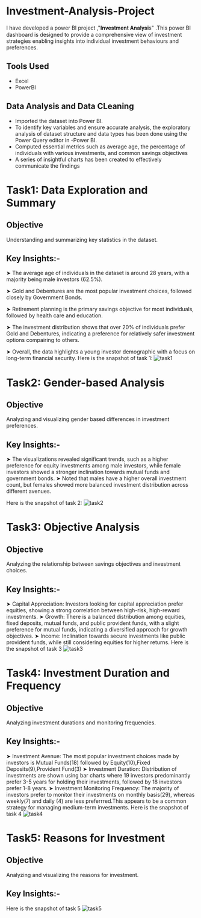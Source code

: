 # Investment-Analysis-Project
 I have developed a power BI project ,"𝐈𝐧𝐯𝐞𝐬𝐭𝐦𝐞𝐧𝐭 𝐀𝐧𝐚𝐥𝐲𝐬𝐢s" .This power BI dashboard is designed to provide a comprehensive view of investment strategies enabling insights into individual investment behaviours and preferences. 
## Tools Used
 - Excel
 - PowerBI
## Data Analysis and Data CLeaning
- Imported the dataset into Power BI.
- To identify key variables and ensure accurate analysis, the exploratory analysis of dataset structure and data types has been done using the Power Query editor in -Power BI.
- Computed essential metrics such as average age, the percentage of individuals with various investments, and common savings objectives
- A series of insightful charts has been created to effectively communicate the findings
 
# Task1: Data Exploration and Summary
## Objective
 Understanding and summarizing key statistics in the dataset.
## Key Insights:-
➤ The average age of individuals in the dataset is around 28 years, with a majority being male investors (62.5%).

➤ Gold and Debentures are the most popular investment choices, followed closely by Government Bonds.

➤ Retirement planning is the primary savings objective for most individuals, followed by health care and education.

➤ The investment distribution shows that over 20% of individuals prefer Gold and Debentures, indicating a preference for relatively safer investment options compairing to others.

➤ Overall, the data highlights a young investor demographic with a focus on long-term financial security.
Here is the snapshot of task 1:
![task1](https://github.com/user-attachments/assets/0d01bf08-de3c-40bb-a02a-6cf3e7d4d0d4)

# Task2: Gender-based Analysis
## Objective
 Analyzing and visualizing gender based differences in investment preferences.
## Key Insights:-
➤ The visualizations revealed significant trends, such as a higher preference for equity investments among male investors, while female investors showed a stronger inclination towards mutual funds and government bonds.
➤ Noted that males have a higher overall investment count, but females showed more balanced investment distribution across different avenues.

Here is the snapshot of task 2:
![task2](https://github.com/user-attachments/assets/2f529008-8ca2-4473-a20d-8a0f10ce0f50)

# Task3: Objective Analysis
## Objective
   Analyzing the relationship between savings objectives and investment choices.
## Key Insights:-
➤ Capital Appreciation:
   Investors looking for capital appreciation prefer equities, showing a strong correlation between high-risk, high-reward investments.
➤ Growth:
   There is a balanced distribution among equities, fixed deposits, mutual funds, and public provident funds, with a slight preference for mutual funds, indicating a diversified approach for growth objectives.
➤ Income:
   Inclination towards secure investments like public provident funds, while still considering equities for higher returns.
Here is the snapshot of task 3
![task3](https://github.com/user-attachments/assets/882ff290-f524-40dd-87ac-329d24d318d5)

# Task4: Investment Duration and Frequency
## Objective
Analyzing investment durations and monitoring frequencies.
## Key Insights:-
➤ Investment Avenue:
   The most popular investment choices made by investors is Mutual Funds(18) followed by Equity(10),Fixed Deposits(9),Provident Fund(3)
➤ Investment Duration:
   Distribution of investments are shown using bar charts where 19 investors predominantly prefer 3-5 years for holding their investments, followed by 18 investors prefer 1-8 years.
➤ Investment Monitoring Frequency:
   The majority of investors prefer to monitor their investments on monthly basis(29), whereas weekly(7) and daily (4) are less preferrred.This appears to be a common strategy for managing medium-term investments.
Here is the snapshot of task 4
![task4](https://github.com/user-attachments/assets/bd6193ab-b4ca-4dfb-96fe-c4d2fb40aae8)
# Task5: Reasons for Investment
## Objective
Analyzing and visualizing the reasons for investment.
## Key Insights:-
Here is the snapshot of task 5
![task5](https://github.com/user-attachments/assets/b2cdc3fa-b3ca-439e-a2bf-78c6d52947e4)

